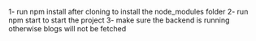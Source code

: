 1- run npm install after cloning to install the node_modules folder
2- run npm start to start the project
3- make sure the backend is running otherwise blogs will not be fetched
